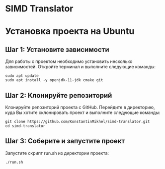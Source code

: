 # SIMD Translator 

# Установка проекта на Ubuntu

## Шаг 1: Установите зависимости

Для работы с проектом необходимо установить несколько зависимостей. Откройте терминал и выполните следующие команды:

```
sudo apt update
sudo apt install -y openjdk-11-jdk cmake git
```

## Шаг 2: Клонируйте репозиторий

Клонируйте репозиторий проекта с GitHub. Перейдите в директорию, куда Вы хотите склонировать проект и выполните следующие команды:

```
git clone https://github.com/KonstantinMikhel/simd-translator.git
cd simd-translator
```

## Шаг 3: Соберите и запустите проект

Запустите скрипт run.sh из директории проекта:
```
./run.sh
```
